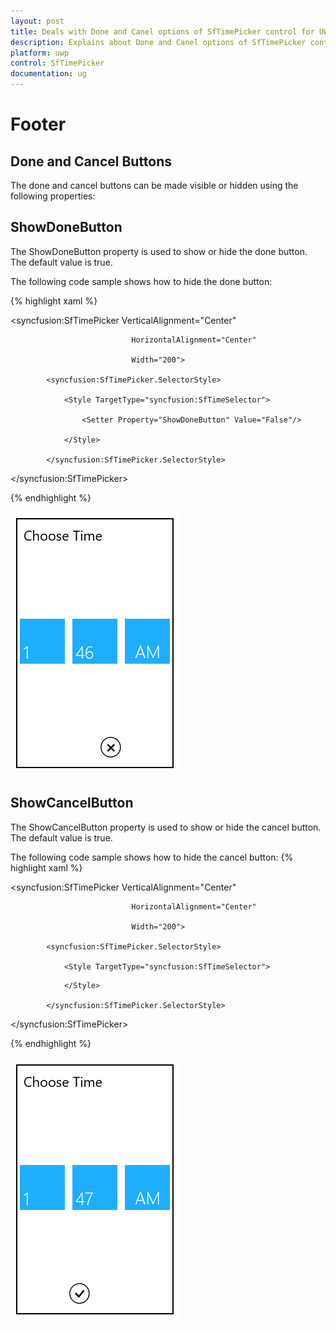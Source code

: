 ```yaml
---
layout: post
title: Deals with Done and Canel options of SfTimePicker control for UWP
description: Explains about Done and Canel options of SfTimePicker control for UWP
platform: uwp
control: SfTimePicker
documentation: ug
---
```


# Footer

## Done and Cancel Buttons

The done and cancel buttons can be made visible or hidden using the following properties:



## ShowDoneButton

The ShowDoneButton property is used to show or hide the done button. The default value is true.

The following code sample shows how to hide the done button:


{% highlight xaml %}




<syncfusion:SfTimePicker VerticalAlignment="Center"

                               HorizontalAlignment="Center"

                               Width="200">

            <syncfusion:SfTimePicker.SelectorStyle>

                <Style TargetType="syncfusion:SfTimeSelector">

                    <Setter Property="ShowDoneButton" Value="False"/>

                </Style>

            </syncfusion:SfTimePicker.SelectorStyle>        
 
 </syncfusion:SfTimePicker>

{% endhighlight %}

![](Features_images/Features_img13.png)





## ShowCancelButton

The ShowCancelButton property is used to show or hide the cancel button. The default value is true.

The following code sample shows how to hide the cancel button:
{% highlight xaml %}




<syncfusion:SfTimePicker VerticalAlignment="Center"

                               HorizontalAlignment="Center"

                               Width="200">

            <syncfusion:SfTimePicker.SelectorStyle>

                <Style TargetType="syncfusion:SfTimeSelector">

<Setter Property="ShowCancelButton" Value="False"/>

                </Style>

            </syncfusion:SfTimePicker.SelectorStyle>       
            
</syncfusion:SfTimePicker>

{% endhighlight %}

![](Features_images/Features_img14.png)
